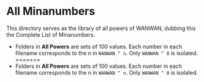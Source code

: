# All Minanumbers

This directory serves as the library of all powers of WANWAN, dubbing this the Complete List of Minanumbers.

- Folders in **All Powers** are sets of 100 values. Each number in each filename corresponds to the n in `WANWAN ^ n`. Only `WANWAN ^ 0` is isolated.
=======
- Folders in **All Powers** are sets of 100 values. Each number in each filename corresponds to the n in `WANWAN ^ n`. Only `WANWAN ^ 0` is isolated.
